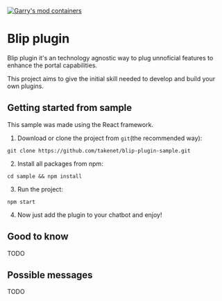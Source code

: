 [![Garry's mod containers](https://i.imgur.com/bRMW7uO.png "Garry's mod containers")][blip]

# Blip plugin

Blip plugin it's an technology agnostic way to plug unnoficial features to enhance the portal capabilities.

This project aims to give the initial skill needed to develop and build your own plugins.

## Getting started from sample

This sample was made using the React framework.

1. Download or clone the project from `git`(the recommended way):

`git clone https://github.com/takenet/blip-plugin-sample.git`

2. Install all packages from npm:

`cd sample && npm install`

3. Run the project:

`npm start`

4. Now just add the plugin to your chatbot and enjoy!

## Good to know

TODO

## Possible messages

TODO

[blip]: https://blip.ai